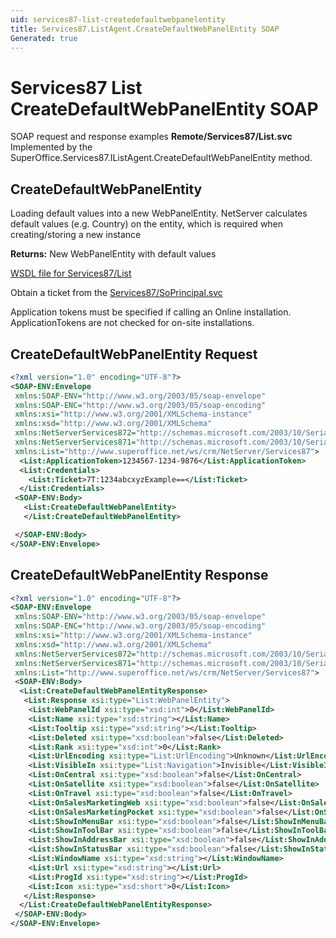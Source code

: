 ```yaml
---
uid: services87-list-createdefaultwebpanelentity
title: Services87.ListAgent.CreateDefaultWebPanelEntity SOAP
Generated: true
---
```


# Services87 List CreateDefaultWebPanelEntity SOAP

SOAP request and response examples **Remote/Services87/List.svc**
Implemented by the <see cref="M:SuperOffice.Services87.IListAgent.CreateDefaultWebPanelEntity">SuperOffice.Services87.IListAgent.CreateDefaultWebPanelEntity</see> method.

## CreateDefaultWebPanelEntity

Loading default values into a new WebPanelEntity.
NetServer calculates default values (e.g. Country) on the entity, which is required when creating/storing a new instance


**Returns:** New WebPanelEntity with default values


[WSDL file for Services87/List](../Services87-List.md)

Obtain a ticket from the [Services87/SoPrincipal.svc](../SoPrincipal/index.md)

Application tokens must be specified if calling an Online installation. ApplicationTokens are not checked for on-site installations.

## CreateDefaultWebPanelEntity Request

```xml
<?xml version="1.0" encoding="UTF-8"?>
<SOAP-ENV:Envelope
 xmlns:SOAP-ENV="http://www.w3.org/2003/05/soap-envelope"
 xmlns:SOAP-ENC="http://www.w3.org/2003/05/soap-encoding"
 xmlns:xsi="http://www.w3.org/2001/XMLSchema-instance"
 xmlns:xsd="http://www.w3.org/2001/XMLSchema"
 xmlns:NetServerServices872="http://schemas.microsoft.com/2003/10/Serialization/Arrays"
 xmlns:NetServerServices871="http://schemas.microsoft.com/2003/10/Serialization/"
 xmlns:List="http://www.superoffice.net/ws/crm/NetServer/Services87">
  <List:ApplicationToken>1234567-1234-9876</List:ApplicationToken>
  <List:Credentials>
    <List:Ticket>7T:1234abcxyzExample==</List:Ticket>
  </List:Credentials>
 <SOAP-ENV:Body>
   <List:CreateDefaultWebPanelEntity>
   </List:CreateDefaultWebPanelEntity>

 </SOAP-ENV:Body>
</SOAP-ENV:Envelope>

```


## CreateDefaultWebPanelEntity Response

```xml
<?xml version="1.0" encoding="UTF-8"?>
<SOAP-ENV:Envelope
 xmlns:SOAP-ENV="http://www.w3.org/2003/05/soap-envelope"
 xmlns:SOAP-ENC="http://www.w3.org/2003/05/soap-encoding"
 xmlns:xsi="http://www.w3.org/2001/XMLSchema-instance"
 xmlns:xsd="http://www.w3.org/2001/XMLSchema"
 xmlns:NetServerServices872="http://schemas.microsoft.com/2003/10/Serialization/Arrays"
 xmlns:NetServerServices871="http://schemas.microsoft.com/2003/10/Serialization/"
 xmlns:List="http://www.superoffice.net/ws/crm/NetServer/Services87">
 <SOAP-ENV:Body>
  <List:CreateDefaultWebPanelEntityResponse>
   <List:Response xsi:type="List:WebPanelEntity">
    <List:WebPanelId xsi:type="xsd:int">0</List:WebPanelId>
    <List:Name xsi:type="xsd:string"></List:Name>
    <List:Tooltip xsi:type="xsd:string"></List:Tooltip>
    <List:Deleted xsi:type="xsd:boolean">false</List:Deleted>
    <List:Rank xsi:type="xsd:int">0</List:Rank>
    <List:UrlEncoding xsi:type="List:UrlEncoding">Unknown</List:UrlEncoding>
    <List:VisibleIn xsi:type="List:Navigation">Invisible</List:VisibleIn>
    <List:OnCentral xsi:type="xsd:boolean">false</List:OnCentral>
    <List:OnSatellite xsi:type="xsd:boolean">false</List:OnSatellite>
    <List:OnTravel xsi:type="xsd:boolean">false</List:OnTravel>
    <List:OnSalesMarketingWeb xsi:type="xsd:boolean">false</List:OnSalesMarketingWeb>
    <List:OnSalesMarketingPocket xsi:type="xsd:boolean">false</List:OnSalesMarketingPocket>
    <List:ShowInMenuBar xsi:type="xsd:boolean">false</List:ShowInMenuBar>
    <List:ShowInToolBar xsi:type="xsd:boolean">false</List:ShowInToolBar>
    <List:ShowInAddressBar xsi:type="xsd:boolean">false</List:ShowInAddressBar>
    <List:ShowInStatusBar xsi:type="xsd:boolean">false</List:ShowInStatusBar>
    <List:WindowName xsi:type="xsd:string"></List:WindowName>
    <List:Url xsi:type="xsd:string"></List:Url>
    <List:ProgId xsi:type="xsd:string"></List:ProgId>
    <List:Icon xsi:type="xsd:short">0</List:Icon>
   </List:Response>
  </List:CreateDefaultWebPanelEntityResponse>
 </SOAP-ENV:Body>
</SOAP-ENV:Envelope>

```

